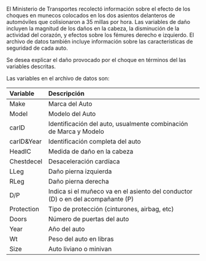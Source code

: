 El Ministerio de Transportes recolectó información sobre el efecto de los choques en munecos colocados en los dos asientos delanteros de automóviles que colisionaron a 35 millas por hora. Las variables de daño incluyen la magnitud de los daños en la cabeza, la disminución de la actividad del corazón, y efectos sobre los fémures derecho e izquierdo. El archivo de datos también incluye información sobre las características de seguridad de cada auto.

Se desea explicar el daño provocado por el choque en términos del las variables descritas.

Las variables en el archivo de datos son:

|Variable   | Descripción |
|:----------|:------------|
|Make       | Marca del Auto |
|Model      | Modelo del Auto |
|carID      | Identificación del auto, usualmente combinación de Marca y Modelo |
|carID&Year | Identificación completa del auto |
|HeadIC     | Medida de daño en la cabeza |
|Chestdecel | Desaceleración cardíaca |
|LLeg       | Daño pierna izquierda |
|RLeg       | Daño pierna derecha |
|D/P        | Indica si el muñeco va en el asiento del conductor (D) o en del acompañante (P) |
|Protection | Tipo de protección (cinturones, airbag, etc) |
|Doors      | Número de puertas del auto |
|Year       | Año del auto |
|Wt         | Peso del auto en libras |
|Size       | Auto liviano o minivan |

